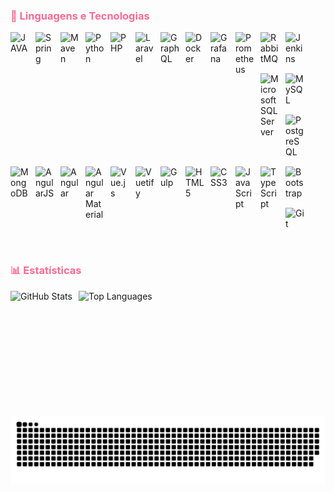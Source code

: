 <h3 style="color: #f76b93;">🤖 Linguagens e Tecnologias</h3>

<img 
    align="left" 
    alt="JAVA"
    title="JAVA" 
    width="30px" 
    style="padding-right: 10px; margin-bottom: 15px;" 
    src="https://cdn.jsdelivr.net/gh/devicons/devicon@latest/icons/java/java-original.svg" 
/>

<img 
    align="left" 
    alt="Spring"
    title="Spring" 
    width="30px" 
    style="padding-right: 10px; margin-bottom: 15px;" 
    src="https://cdn.jsdelivr.net/gh/devicons/devicon@latest/icons/spring/spring-original.svg" 
/>

<img 
    align="left" 
    alt="Maven"
    title="Maven" 
    width="30px" 
    style="padding-right: 10px; margin-bottom: 15px;" 
    src="https://cdn.jsdelivr.net/gh/devicons/devicon@latest/icons/maven/maven-original.svg" 
/>

<img 
    align="left" 
    alt="Python" 
    title="Python"
    width="30px" 
    style="padding-right: 10px; margin-bottom: 15px;" 
    src="https://cdn.jsdelivr.net/gh/devicons/devicon@latest/icons/python/python-original.svg" 
/>

<img 
    align="left" 
    alt="PHP" 
    title="PHP"
    width="30px" 
    style="padding-right: 10px; margin-bottom: 15px;" 
    src="https://cdn.jsdelivr.net/gh/devicons/devicon@latest/icons/php/php-original.svg" 
/>

<img 
    align="left" 
    alt="Laravel" 
    title="Laravel"
    width="30px" 
    style="padding-right: 10px; margin-bottom: 15px;" 
    src="https://cdn.jsdelivr.net/gh/devicons/devicon@latest/icons/laravel/laravel-original.svg" 
/>

<img 
    align="left" 
    alt="GraphQL" 
    title="GraphQL"
    width="30px" 
    style="padding-right: 10px; margin-bottom: 15px;" 
    src="https://cdn.jsdelivr.net/gh/devicons/devicon@latest/icons/graphql/graphql-plain.svg" 
/>

<img 
    align="left" 
    alt="Docker" 
    title="Docker"
    width="30px" 
    style="padding-right: 10px; margin-bottom: 15px;" 
    src="https://cdn.jsdelivr.net/gh/devicons/devicon@latest/icons/docker/docker-original.svg" 
/>

<img 
    align="left" 
    alt="Grafana" 
    title="Grafana"
    width="30px" 
    style="padding-right: 10px; margin-bottom: 15px;" 
    src="https://cdn.jsdelivr.net/gh/devicons/devicon@latest/icons/grafana/grafana-original.svg" 
/>

<img 
    align="left" 
    alt="Prometheus" 
    title="Prometheus"
    width="30px" 
    style="padding-right: 10px; margin-bottom: 15px;" 
    src="https://cdn.jsdelivr.net/gh/devicons/devicon@latest/icons/prometheus/prometheus-original.svg" 
/>

<img 
    align="left" 
    alt="RabbitMQ" 
    title="RabbitMQ"
    width="30px" 
    style="padding-right: 10px; margin-bottom: 15px;" 
    src="https://cdn.jsdelivr.net/gh/devicons/devicon@latest/icons/rabbitmq/rabbitmq-original.svg" 
/>

<img 
    align="left" 
    alt="Jenkins" 
    title="Jenkins"
    width="30px" 
    style="padding-right: 10px; margin-bottom: 15px;" 
    src="https://cdn.jsdelivr.net/gh/devicons/devicon@latest/icons/jenkins/jenkins-original.svg" 
/>

<img 
    align="left" 
    alt="Microsoft SQL Server" 
    title="Microsoft SQL Server"
    width="30px" 
    style="padding-right: 10px; margin-bottom: 15px;" 
    src="https://cdn.jsdelivr.net/gh/devicons/devicon@latest/icons/microsoftsqlserver/microsoftsqlserver-original.svg" 
/>

<img 
    align="left" 
    alt="MySQL" 
    title="MySQL"
    width="30px" 
    style="padding-right: 10px; margin-bottom: 15px;" 
    src="https://cdn.jsdelivr.net/gh/devicons/devicon@latest/icons/mysql/mysql-original.svg" 
/>

<img 
    align="left" 
    alt="PostgreSQL" 
    title="PostgreSQL"
    width="30px" 
    style="padding-right: 10px; margin-bottom: 15px;" 
    src="https://cdn.jsdelivr.net/gh/devicons/devicon@latest/icons/postgresql/postgresql-original.svg" 
/>

<img 
    align="left" 
    alt="MongoDB" 
    title="MongoDB"
    width="30px" 
    style="padding-right: 10px; margin-bottom: 15px;" 
    src="https://cdn.jsdelivr.net/gh/devicons/devicon@latest/icons/mongodb/mongodb-original.svg" 
/>
<br/>

<img 
    align="left" 
    alt="AngularJS" 
    title="AngularJS"
    width="30px" 
    style="padding-right: 10px; margin-bottom: 15px;" 
    src="https://cdn.jsdelivr.net/gh/devicons/devicon@latest/icons/angularjs/angularjs-original.svg" 
/>

<img 
    align="left" 
    alt="Angular" 
    title="Angular"
    width="30px" 
    style="padding-right: 10px; margin-bottom: 15px;" 
    src="https://cdn.jsdelivr.net/gh/devicons/devicon@latest/icons/angular/angular-original.svg" 
/>

<img 
    align="left" 
    alt="Angular Material" 
    title="Angular Material"
    width="30px" 
    style="padding-right: 10px; margin-bottom: 15px;" 
    src="https://cdn.jsdelivr.net/gh/devicons/devicon@latest/icons/angularmaterial/angularmaterial-original.svg" 
/>

<img 
    align="left" 
    alt="Vue.js" 
    title="Vue.js"
    width="30px" 
    style="padding-right: 10px; margin-bottom: 15px;" 
    src="https://cdn.jsdelivr.net/gh/devicons/devicon@latest/icons/vuejs/vuejs-original.svg" 
/>

<img 
    align="left" 
    alt="Vuetify" 
    title="Vuetify"
    width="30px" 
    style="padding-right: 10px; margin-bottom: 15px;" 
    src="https://cdn.jsdelivr.net/gh/devicons/devicon@latest/icons/vuetify/vuetify-original.svg" 
/>

<img 
    align="left" 
    alt="Gulp" 
    title="Gulp"
    width="30px" 
    style="padding-right: 10px; margin-bottom: 15px;" 
    src="https://cdn.jsdelivr.net/gh/devicons/devicon@latest/icons/gulp/gulp-plain.svg" 
/>

<img 
    align="left" 
    alt="HTML5" 
    title="HTML5"
    width="30px" 
    style="padding-right: 10px; margin-bottom: 15px;" 
    src="https://cdn.jsdelivr.net/gh/devicons/devicon@latest/icons/html5/html5-original.svg" 
/>

<img 
    align="left" 
    alt="CSS3" 
    title="CSS3"
    width="30px" 
    style="padding-right: 10px; margin-bottom: 15px;" 
    src="https://cdn.jsdelivr.net/gh/devicons/devicon@latest/icons/css3/css3-original.svg" 
/>

<img 
    align="left" 
    alt="JavaScript" 
    title="JavaScript"
    width="30px" 
    style="padding-right: 10px; margin-bottom: 15px;" 
    src="https://cdn.jsdelivr.net/gh/devicons/devicon@latest/icons/javascript/javascript-original.svg" 
/>

<img 
    align="left" 
    alt="TypeScript" 
    title="TypeScript"
    width="30px" 
    style="padding-right: 10px; margin-bottom: 15px;" 
    src="https://cdn.jsdelivr.net/gh/devicons/devicon@latest/icons/typescript/typescript-original.svg" 
/>

<img 
    align="left" 
    alt="Bootstrap" 
    title="Bootstrap"
    width="30px" 
    style="padding-right: 10px; margin-bottom: 15px;" 
    src="https://cdn.jsdelivr.net/gh/devicons/devicon@latest/icons/bootstrap/bootstrap-original.svg" 
/>

<img 
    align="left" 
    alt="Git" 
    title="Git"
    width="30px" 
    style="padding-right: 10px; margin-bottom: 15px;" 
    src="https://cdn.jsdelivr.net/gh/devicons/devicon@latest/icons/git/git-original.svg" 
/>

<br clear="left" />
<br clear="left" />

<h3 style="color: #f76b93;">📊 Estatísticas</h3>

<p>
  <img 
    align="left" 
    alt="GitHub Stats" 
    height="200" 
    style="padding-right: 10px;" 
    src="https://github-readme-stats.vercel.app/api?username=camilarqf&show_icons=true&theme=dracula&include_all_commits=true&locale=pt-br" 
  />

  <img 
    align="left" 
    alt="Top Languages" 
    height="200" 
    src="https://github-readme-stats.vercel.app/api/top-langs/?username=camilarqf&theme=dracula&layout=compact&custom_title=Tecnologias&langs_count=9" 
  />
</p>


<picture align="center">
  <source media="(prefers-color-scheme: dark)" srcset="https://raw.githubusercontent.com/mari4souza/mari4souza/output/github-contribution-grid-snake-dark.svg">
  <source media="(prefers-color-scheme: light)" srcset="https://raw.githubusercontent.com/mari4souza/mari4souza/output/github-contribution-grid-snake-dark.svg">
  <img align="center" alt="github contribution grid snake animation" src="https://raw.githubusercontent.com/mari4souza/mari4souza/output/github-contribution-grid-snake.svg">
</picture>
